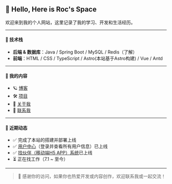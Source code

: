 ## 👋 Hello, Here is Roc's Space

欢迎来到我的个人网站，这里记录了我的学习、开发和生活经历。

---

#### 🤖 技术栈

- **后端 & 数据库**：Java / Spring Boot / MySQL / Redis（了解）
- **前端**：HTML / CSS / TypeScript / Astro(本站基于Astro构建) / Vue / Antd

---

#### 📂 我的内容

- 🪐 [博客](/blog)
- 🛠️ [项目](https://github.com/roc80)
- 👤 [关于我](/about)
- 📡 [联系我](mailto:lipeng_8080@163.com)

---

#### 🚀 近期动态

- ✅ 完成了本站的搭建并部署上线
- ✅ [用户中心](https://user.rocli.cn)（登录并查看所有用户信息）已上线
- ✅ [找伙伴（移动端H5 APP）系统](https://find-friends.rocli.cn)已上线
- ⏳  正在找工作（7.1 ~ 至今）

---

> 🌟 感谢你的访问，如果你也热爱开发或内容创作，欢迎联系我或一起交流！

